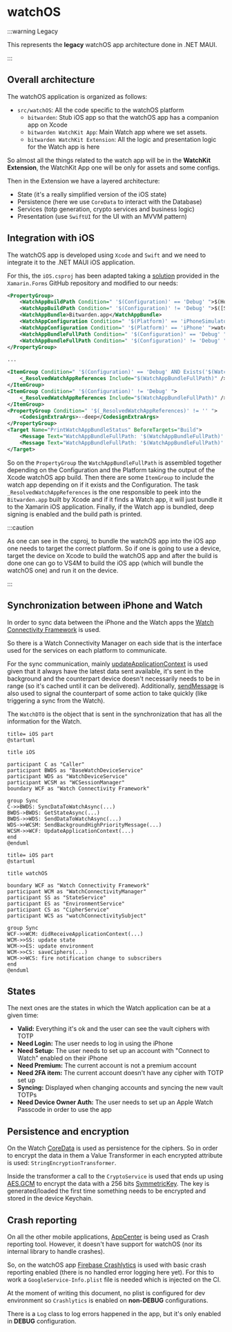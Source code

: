 # watchOS

:::warning Legacy

This represents the **legacy** watchOS app architecture done in .NET MAUI.

:::

## Overall architecture

The watchOS application is organized as follows:

- `src/watchOS`: All the code specific to the watchOS platform
  - `bitwarden`: Stub iOS app so that the watchOS app has a companion app on Xcode
  - `bitwarden WatchKit App`: Main Watch app where we set assets.
  - `bitwarden WatchKit Extension`: All the logic and presentation logic for the Watch app is here

So almost all the things related to the watch app will be in the **WatchKit Extension**, the
WatchKit App one will be only for assets and some configs.

Then in the Extension we have a layered architecture:

- State (it's a really simplified version of the iOS state)
- Persistence (here we use `CoreData` to interact with the Database)
- Services (totp generation, crypto services and business logic)
- Presentation (use `SwiftUI` for the UI with an MVVM pattern)

## Integration with iOS

The watchOS app is developed using `Xcode` and `Swift` and we need to integrate it to the .NET MAUI
iOS application.

For this, the `iOS.csproj` has been adapted taking a
[solution](https://github.com/xamarin/xamarin-macios/issues/10070#issuecomment-1033428823) provided
in the `Xamarin.Forms` GitHub repository and modified to our needs:

```xml
<PropertyGroup>
    <WatchAppBuildPath Condition=" '$(Configuration)' == 'Debug' ">$(Home)/Library/Developer/Xcode/DerivedData/bitwarden-cbtqsueryycvflfzbsoteofskiyr/Build/Products</WatchAppBuildPath>
    <WatchAppBuildPath Condition=" '$(Configuration)' != 'Debug' ">$([System.IO.Path]::GetFullPath('$(MSBuildProjectDirectory)\..'))/watchOS/bitwarden.xcarchive/Products/Applications/bitwarden.app/Watch</WatchAppBuildPath>
    <WatchAppBundle>Bitwarden.app</WatchAppBundle>
    <WatchAppConfiguration Condition=" '$(Platform)' == 'iPhoneSimulator' ">watchsimulator</WatchAppConfiguration>
    <WatchAppConfiguration Condition=" '$(Platform)' == 'iPhone' ">watchos</WatchAppConfiguration>
    <WatchAppBundleFullPath Condition=" '$(Configuration)' == 'Debug' ">$(WatchAppBuildPath)/$(Configuration)-$(WatchAppConfiguration)/$(WatchAppBundle)</WatchAppBundleFullPath>
    <WatchAppBundleFullPath Condition=" '$(Configuration)' != 'Debug' ">$(WatchAppBuildPath)/$(WatchAppBundle)</WatchAppBundleFullPath>
</PropertyGroup>

...

<ItemGroup Condition=" '$(Configuration)' == 'Debug' AND Exists('$(WatchAppBundleFullPath)') ">
    <_ResolvedWatchAppReferences Include="$(WatchAppBundleFullPath)" />
</ItemGroup>
<ItemGroup Condition=" '$(Configuration)' != 'Debug' ">
    <_ResolvedWatchAppReferences Include="$(WatchAppBundleFullPath)" />
</ItemGroup>
<PropertyGroup Condition=" '$(_ResolvedWatchAppReferences)' != '' ">
    <CodesignExtraArgs>--deep</CodesignExtraArgs>
</PropertyGroup>
<Target Name="PrintWatchAppBundleStatus" BeforeTargets="Build">
    <Message Text="WatchAppBundleFullPath: '$(WatchAppBundleFullPath)' exists" Condition=" Exists('$(WatchAppBundleFullPath)') " />
    <Message Text="WatchAppBundleFullPath: '$(WatchAppBundleFullPath)' does NOT exist" Condition=" !Exists('$(WatchAppBundleFullPath)') " />
</Target>
```

So on the `PropertyGroup` the `WatchAppBundleFullPath` is assembled together depending on the
Configuration and the Platform taking the output of the Xcode watchOS app build. Then there are some
`ItemGroup` to include the watch app depending on if it exists and the Configuration. The task
`_ResolvedWatchAppReferences` is the one responsible to peek into the `Bitwarden.app` built by Xcode
and if it finds a Watch app, it will just bundle it to the Xamarin iOS application. Finally, if the
Watch app is bundled, deep signing is enabled and the build path is printed.

:::caution

As one can see in the csproj, to bundle the watchOS app into the iOS app one needs to target the
correct platform. So if one is going to use a device, target the device on Xcode to build the
watchOS app and after the build is done one can go to VS4M to build the iOS app (which will bundle
the watchOS one) and run it on the device.

:::

## Synchronization between iPhone and Watch

In order to sync data between the iPhone and the Watch apps the
[Watch Connectivity Framework](https://developer.apple.com/documentation/watchconnectivity) is used.

So there is a Watch Connectivity Manager on each side that is the interface used for the services on
each platform to communicate.

For the sync communication, mainly
[updateApplicationContext](https://developer.apple.com/documentation/watchconnectivity/wcsession/1615621-updateapplicationcontext)
is used given that it always have the latest data sent available, it's sent in the background and
the counterpart device doesn't necessarily needs to be in range (so it's cached until it can be
delivered). Additionally,
[sendMessage](https://developer.apple.com/documentation/watchconnectivity/wcsession/1615687-sendmessage)
is also used to signal the counterpart of some action to take quickly (like triggering a sync from
the Watch).

The `WatchDTO` is the object that is sent in the synchronization that has all the information for
the Watch.

```kroki type=plantuml
title= iOS part
@startuml

title iOS

participant C as "Caller"
participant BWDS as "BaseWatchDeviceService"
participant WDS as "WatchDeviceService"
participant WCSM as "WCSessionManager"
boundary WCF as "Watch Connectivity Framework"

group Sync
C->>BWDS: SyncDataToWatchAsync(...)
BWDS->BWDS: GetStateAsync(...)
BWDS->>WDS: SendDataToWatchAsync(...)
WDS->>WCSM: SendBackgroundHighPriorityMessage(...)
WCSM->>WCF: UpdateApplicationContext(...)
end
@enduml
```

```kroki type=plantuml
title= iOS part
@startuml

title watchOS

boundary WCF as "Watch Connectivity Framework"
participant WCM as "WatchConnectivityManager"
participant SS as "StateService"
participant ES as "EnvironmentService"
participant CS as "CipherService"
participant WCS as "watchConnectivitySubject"

group Sync
WCF->>WCM: didReceiveApplicationContext(...)
WCM->>SS: update state
WCM->>ES: update environment
WCM->>CS: saveCiphers(...)
WCM->>WCS: fire notification change to subscribers
end
@enduml
```

## States

The next ones are the states in which the Watch application can be at a given time:

- **Valid:** Everything it's ok and the user can see the vault ciphers with TOTP
- **Need Login:** The user needs to log in using the iPhone
- **Need Setup:** The user needs to set up an account with "Connect to Watch" enabled on their
  iPhone
- **Need Premium:** The current account is not a premium account
- **Need 2FA item:** The current account doesn't have any cipher with TOTP set up
- **Syncing:** Displayed when changing accounts and syncing the new vault TOTPs
- **Need Device Owner Auth:** The user needs to set up an Apple Watch Passcode in order to use the
  app

## Persistence and encryption

On the Watch [CoreData](https://developer.apple.com/documentation/coredata) is used as persistence
for the ciphers. So in order to encrypt the data in them a Value Transformer in each encrypted
attribute is used: `StringEncryptionTransformer`.

Inside the transformer a call to the `CryptoService` is used that ends up using
[AES.GCM](https://developer.apple.com/documentation/cryptokit/aes/gcm) to encrypt the data with a
256 bits [SymmetricKey](https://developer.apple.com/documentation/cryptokit/symmetrickey). The key
is generated/loaded the first time something needs to be encrypted and stored in the device
Keychain.

## Crash reporting

On all the other mobile applications, [AppCenter](https://appcenter.ms/) is being used as Crash
reporting tool. However, it doesn't have support for watchOS (nor its internal library to handle
crashes).

So, on the watchOS app [Firebase Crashlytics](https://firebase.google.com/docs/crashlytics) is used
with basic crash reporting enabled (there is no handled error logging here yet). For this to work a
`GoogleService-Info.plist` file is needed which is injected on the CI.

At the moment of writing this document, no plist is configured for dev environment so `Crashlytics`
is enabled on **non-DEBUG** configurations.

There is a `Log` class to log errors happened in the app, but it's only enabled in **DEBUG**
configuration.
